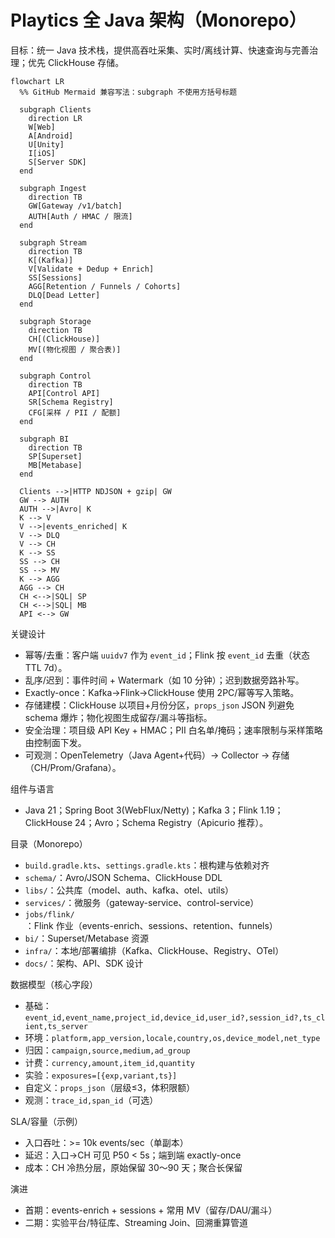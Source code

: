 # Playtics 全 Java 架构（Monorepo）

目标：统一 Java 技术栈，提供高吞吐采集、实时/离线计算、快速查询与完善治理；优先 ClickHouse 存储。

```mermaid
flowchart LR
  %% GitHub Mermaid 兼容写法：subgraph 不使用方括号标题

  subgraph Clients
    direction LR
    W[Web]
    A[Android]
    U[Unity]
    I[iOS]
    S[Server SDK]
  end

  subgraph Ingest
    direction TB
    GW[Gateway /v1/batch]
    AUTH[Auth / HMAC / 限流]
  end

  subgraph Stream
    direction TB
    K[(Kafka)]
    V[Validate + Dedup + Enrich]
    SS[Sessions]
    AGG[Retention / Funnels / Cohorts]
    DLQ[Dead Letter]
  end

  subgraph Storage
    direction TB
    CH[(ClickHouse)]
    MV[(物化视图 / 聚合表)]
  end

  subgraph Control
    direction TB
    API[Control API]
    SR[Schema Registry]
    CFG[采样 / PII / 配额]
  end

  subgraph BI
    direction TB
    SP[Superset]
    MB[Metabase]
  end

  Clients -->|HTTP NDJSON + gzip| GW
  GW --> AUTH
  AUTH -->|Avro| K
  K --> V
  V -->|events_enriched| K
  V --> DLQ
  V --> CH
  K --> SS
  SS --> CH
  SS --> MV
  K --> AGG
  AGG --> CH
  CH <-->|SQL| SP
  CH <-->|SQL| MB
  API <--> GW
```

关键设计
- 幂等/去重：客户端 `uuidv7` 作为 `event_id`；Flink 按 `event_id` 去重（状态 TTL 7d）。
- 乱序/迟到：事件时间 + Watermark（如 10 分钟）；迟到数据旁路补写。
- Exactly-once：Kafka→Flink→ClickHouse 使用 2PC/幂等写入策略。
- 存储建模：ClickHouse 以项目+月份分区，`props_json` JSON 列避免 schema 爆炸；物化视图生成留存/漏斗等指标。
- 安全治理：项目级 API Key + HMAC；PII 白名单/掩码；速率限制与采样策略由控制面下发。
- 可观测：OpenTelemetry（Java Agent+代码）→ Collector → 存储（CH/Prom/Grafana）。

组件与语言
- Java 21；Spring Boot 3(WebFlux/Netty)；Kafka 3；Flink 1.19；ClickHouse 24；Avro；Schema Registry（Apicurio 推荐）。

目录（Monorepo）
- `build.gradle.kts`、`settings.gradle.kts`：根构建与依赖对齐
- `schema/`：Avro/JSON Schema、ClickHouse DDL
- `libs/`：公共库（model、auth、kafka、otel、utils）
- `services/`：微服务（gateway-service、control-service）
- `jobs/flink/`：Flink 作业（events-enrich、sessions、retention、funnels）
- `bi/`：Superset/Metabase 资源
- `infra/`：本地/部署编排（Kafka、ClickHouse、Registry、OTel）
- `docs/`：架构、API、SDK 设计

数据模型（核心字段）
- 基础：`event_id,event_name,project_id,device_id,user_id?,session_id?,ts_client,ts_server`
- 环境：`platform,app_version,locale,country,os,device_model,net_type`
- 归因：`campaign,source,medium,ad_group`
- 计费：`currency,amount,item_id,quantity`
- 实验：`exposures=[{exp,variant,ts}]`
- 自定义：`props_json`（层级≤3，体积限额）
- 观测：`trace_id,span_id`（可选）

SLA/容量（示例）
- 入口吞吐：>= 10k events/sec（单副本）
- 延迟：入口→CH 可见 P50 < 5s；端到端 exactly-once
- 成本：CH 冷热分层，原始保留 30～90 天；聚合长保留

演进
- 首期：events-enrich + sessions + 常用 MV（留存/DAU/漏斗）
- 二期：实验平台/特征库、Streaming Join、回溯重算管道
